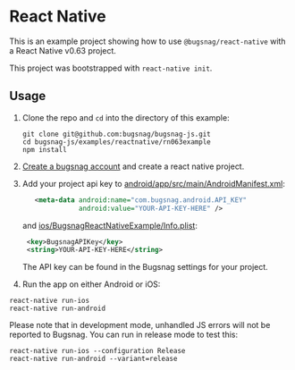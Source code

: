 # React Native

This is an example project showing how to use `@bugsnag/react-native` with a React Native v0.63 project.

This project was bootstrapped with `react-native init`.

## Usage

1. Clone the repo and `cd` into the directory of this example:
    ```
    git clone git@github.com:bugsnag/bugsnag-js.git
    cd bugsnag-js/examples/reactnative/rn063example
    npm install
    ```

1. [Create a bugsnag account](https://app.bugsnag.com/user/new) and create a react native project.

1. Add your project api key to [android/app/src/main/AndroidManifest.xml](android/app/src/main/AndroidManifest.xml#L25-L26):

   ```xml
      <meta-data android:name="com.bugsnag.android.API_KEY"
                 android:value="YOUR-API-KEY-HERE" />
   ```

   and [ios/BugsnagReactNativeExample/Info.plist](ios/BugsnagReactNativeExample/Info.plist#L4-L5):

   ```xml
    <key>BugsnagAPIKey</key>
    <string>YOUR-API-KEY-HERE</string>
   ```

    The API key can be found in the Bugsnag settings for your project.

1. Run the app on either Android or iOS:

```
react-native run-ios
react-native run-android
```

Please note that in development mode, unhandled JS errors will not be reported to Bugsnag. You can run in release mode to test this:

```
react-native run-ios --configuration Release
react-native run-android --variant=release
```
